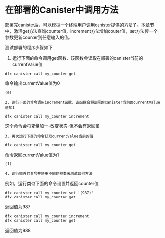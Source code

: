 # 在部署的Canister中调用方法

部署完canister后，可以模拟一个终端用户调用canister提供的方法了。本章节中，激活get方法查询counter值，increment方法增加couter值，set方法传一个参数更新counter到任意输入的值。

测试部署的程序步骤如下

1. 运行下面的命令调用get函数，该函数会读取在部署的canister当前的currentValue值

```text
dfx canister call my_counter get
```

命令输出currentValue值为0

```text
(0)
```

    2. 运行下面的命令调用increment函数，该函数会将部署的canister当前的currentValue值加1

```text
dfx canister call my_counter increment
```

这个命令会将变量加一-改变状态-但不会有返回值

    3. 再次运行下面的命令获取currentValue当前的值

```text
dfx canister call my_counter get
```

 命令返回currentValue值为1

```text
(1)
```

    4. 运行额外的命令并使用不同的参数来测试其他方法

例如，运行类似下面的命令设置并返回counter值

```text
dfx canister call my_counter set '(987)'
dfx canister call my_counter get
```

 返回值为987

```text
dfx canister call my_counter increment
dfx canister call my_counter get
```

 返回值为988

